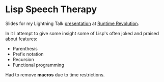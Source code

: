 # Lisp Speech Therapy

Slides for my Lightning Talk [presentation](presentation.html) at [Runtime
Revolution](https//www.runtime-revolution.com/).

In it I attempt to give some insight some of Lisp's often joked and praised
about features:
- Parenthesis
- Prefix notation
- Recursion
- Functional programming

Had to remove **macros** due to time restrictions.
